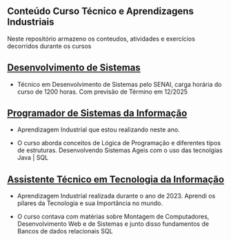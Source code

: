 ## Conteúdo Curso Técnico e Aprendizagens Industriais
 <p>Neste repositório armazeno os conteudos, atividades e exercícios decorridos durante os cursos </p>

 ## <a href="/Técnico em Desenvolvimentos de Sistemas">Desenvolvimento de Sistemas</a>
   - <p>Técnico em Desenvolvimento de Sistemas pelo SENAI, carga horária do curso de 1200 horas. Com previsão de Término em 12/2025</p>

 ## <a href="/Programador de Sistemas da Informação">Programador de Sistemas da Informação</a>
   - <p>Aprendizagem Industrial que estou realizando neste ano.</p>
   - <p>O curso aborda conceitos de Lógica de Programação e diferentes tipos de estruturas. Desenvolvendo Sistemas Ageis com o uso das tecnolgias Java | SQL</p>

 ## <a href="/Assistente Técnico em TI">Assistente Técnico em Tecnologia da Informação</a>
   - <p>Aprendizagem Industrial realizada durante o ano de 2023. Aprendi os pilares da Tecnologia e sua Importância no mundo. </p>
   - <p>O curso contava com matérias sobre Montagem de Computadores, Desenvolvimento Web e de Sistemas e junto disso fundamentos de Bancos de dados relacionais SQL</p>
